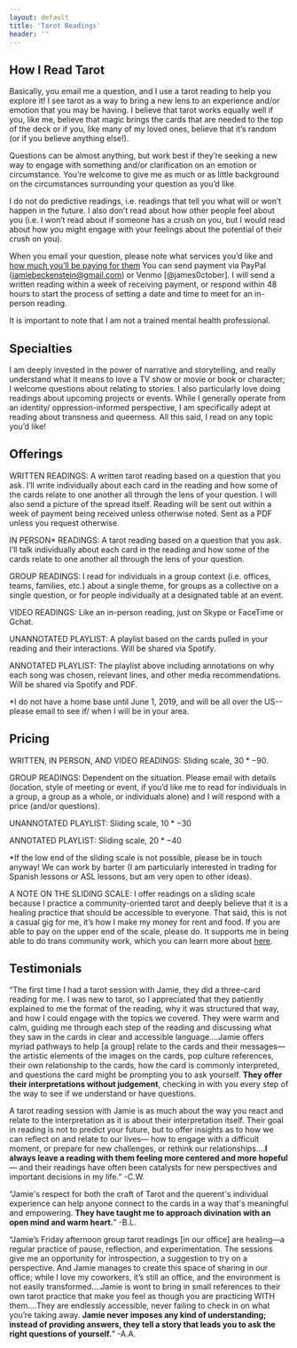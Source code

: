 ```yaml
---
layout: default
title: 'Tarot Readings'
header: ''
---
```


## How I Read Tarot

Basically, you email me a question, and I use a tarot reading to help you explore it! I see tarot as a way to bring a new lens to an experience and/or emotion that you may be having. I believe that tarot works equally well if you, like me, believe that magic brings the cards that are needed to the top of the deck or if you, like many of my loved ones, believe that it’s random (or if you believe anything else!). 

Questions can be almost anything, but work best if they’re seeking a new way to engage with something and/or clarification on an emotion or circumstance. You’re welcome to give me as much or as little background on the circumstances surrounding your question as you’d like.

I do not do predictive readings, i.e. readings that tell you what will or won’t happen in the future. I also don’t read about how other people feel about you (i.e. I won’t read about if someone has a crush on you, but I would read about how you might engage with your feelings about the potential of their crush on you). 

When you email your question, please note what services you’d like and [how much you’ll be paying for them](#pricing) You can send payment via PayPal (jamiebeckenstein@gmail.com) or Venmo [@james0ctober]. I will send a written reading within a week of receiving payment, or respond within 48 hours to start the process of setting a date and time to meet for an in-person reading.

It is important to note that I am not a trained mental health professional. 

## Specialties

I am deeply invested in the power of narrative and storytelling, and really understand what it means to love a TV show or movie or book or character; I welcome questions about relating to stories. I also particularly love doing readings about upcoming projects or events. While I generally operate from an identity/ oppression-informed perspective, I am specifically adept at reading about transness and queerness. All this said, I read on any topic you’d like! 


## Offerings

WRITTEN READINGS: A written tarot reading based on a question that you ask. I’ll write individually about each card in the reading and how some of the cards relate to one another all through the lens of your question. I will also send a picture of the spread itself. Reading will be sent out within a week of payment being received unless otherwise noted. Sent as a PDF unless you request otherwise. 

IN PERSON* READINGS: A tarot reading based on a question that you ask. I’ll talk individually about each card in the reading and how some of the cards relate to one another all through the lens of your question.

GROUP READINGS: I read for individuals in a group context (i.e. offices, teams, families, etc.) about a single theme, for groups as a collective on a single question, or for people individually at a designated table at an event. 

VIDEO READINGS: Like an in-person reading, just on Skype or FaceTime or Gchat.

UNANNOTATED PLAYLIST: A playlist based on the cards pulled in your reading and their interactions. Will be shared via Spotify.

ANNOTATED PLAYLIST: The playlist above including annotations on why each song was chosen, relevant lines, and other media recommendations. Will be shared via Spotify and PDF.

*I do not have a home base until June 1, 2019, and will be all over the US-- please email to see if/ when I will be in your area.

## Pricing ##

WRITTEN, IN PERSON, AND VIDEO READINGS: Sliding scale, $30*-$90. 

GROUP READINGS: Dependent on the situation. Please email with details (location, style of meeting or event, if you’d like me to read for individuals in a group, a group as a whole, or individuals alone) and I will respond with a price (and/or questions). 

UNANNOTATED PLAYLIST: Sliding scale, $10*-$30

ANNOTATED PLAYLIST: Sliding scale, $20*-$40

*If the low end of the sliding scale is not possible, please be in touch anyway! We can work by barter (I am particularly interested in trading for Spanish lessons or ASL lessons, but am very open to other ideas).

A NOTE ON THE SLIDING SCALE: I offer readings on a sliding scale because I practice a community-oriented tarot and deeply believe that it is a healing practice that should be accessible to everyone. That said, this is not a casual gig for me, it’s how I make my money for rent and food. If you are able to pay on the upper end of the scale, please do. It supports me in being able to do trans community work, which you can learn more about [here](https://transembassy.com). 

## Testimonials

“The first time I had a tarot session with Jamie, they did a three-card reading for me. I was new to tarot, so I appreciated that they patiently explained to me the format of the reading, why it was structured that way, and how I could engage with the topics we covered. They were warm and calm, guiding me through each step of the reading and discussing what they saw in the cards in clear and accessible language….Jamie offers myriad pathways to help [a group] relate to the cards and their messages— the artistic elements of the images on the cards, pop culture references, their own relationship to the cards, how the card is commonly interpreted, and questions the card might be prompting you to ask yourself. **They offer their interpretations without judgement**, checking in with you every step of the way to see if we understand or have questions. 

A tarot reading session with Jamie is as much about the way you react and relate to the interpretation as it is about their interpretation itself. Their goal in reading is not to predict your future, but to offer insights as to how we can reflect on and relate to our lives— how to engage with a difficult moment, or prepare for new challenges, or rethink our relationships….**I always leave a reading with them feeling more centered and more hopeful**— and their readings have often been catalysts for new perspectives and important decisions in my life.” -C.W.

“Jamie's respect for both the craft of Tarot and the querent's individual experience can help anyone connect to the cards in a way that's meaningful and empowering. **They have taught me to approach divination with an open mind and warm heart.**” -B.L.

“Jamie’s Friday afternoon group tarot readings [in our office] are healing—a regular practice of pause, reflection, and experimentation. The sessions give me an opportunity for introspection, a suggestion to try on a perspective. And Jamie manages to create this space of sharing in our office; while I love my coworkers, it’s still an office, and the environment is not easily transformed....Jamie is wont to bring in small references to their own tarot practice that make you feel as though you are practicing WITH them....They are endlessly accessible, never failing to check in on what you’re taking away. **Jamie never imposes any kind of understanding; instead of providing answers, they tell a story that leads you to ask the right questions of yourself.**” -A.A.
